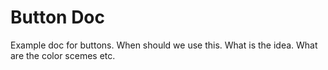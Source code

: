 # Button Doc

Example doc for buttons. When should we use this. What is the idea. What are the color scemes etc.
